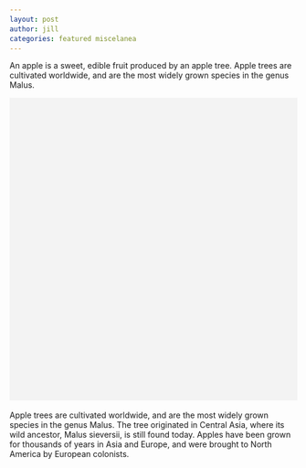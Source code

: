 ```yaml
---
layout: post
author: jill
categories: featured miscelanea
---
```

An apple is a sweet, edible fruit produced by an apple tree. Apple trees are cultivated worldwide, and are the most widely grown species in the genus Malus.

<img src="/assets/img/posts/default.png"/>

Apple trees are cultivated worldwide, and are the most widely grown species in
the genus Malus. The tree originated in Central Asia, where its wild ancestor,
Malus sieversii, is still found today. Apples have been grown for thousands of
years in Asia and Europe, and were brought to North America by European
colonists.